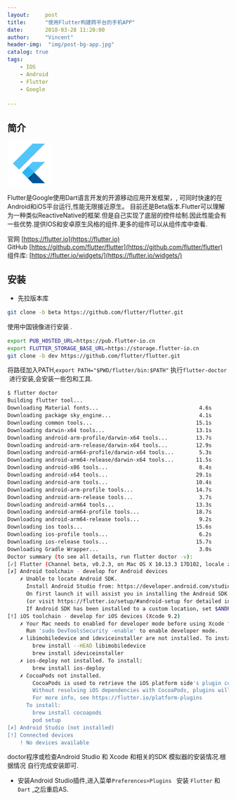 ```yaml
---
layout:     post
title:      "使用Flutter构建跨平台的手机APP"
date:       2018-03-28 11:20:00
author:     "Vincent"
header-img:  "img/post-bg-app.jpg"
catalog: true
tags:
    - IOS
    - Android
    - Flutter
    - Google
    
---
```


## 简介

![Flutter](/img/in-post/flutter.png)

Flutter是Google使用Dart语言开发的开源移动应用开发框架，, 可同时快速的在Android和iOS平台运行,性能无限接近原生。 目前还是Beta版本.Flutter可以理解为一种类似ReactiveNative的框架.但是自己实现了底层的控件绘制.因此性能会有一些优势.提供IOS和安卓原生风格的组件.更多的组件可以从组件库中查看.

官网 [https://flutter.io](https://flutter.io)   
GitHub [https://github.com/flutter/flutter](https://github.com/flutter/flutter)    
组件库: [https://flutter.io/widgets/](https://flutter.io/widgets/)

## 安装

- 先拉版本库

```sh
git clone -b beta https://github.com/flutter/flutter.git
```

使用中国镜像进行安装 .

```sh
export PUB_HOSTED_URL=https://pub.flutter-io.cn
export FLUTTER_STORAGE_BASE_URL=https://storage.flutter-io.cn
git clone -b dev https://github.com/flutter/flutter.git
```
将路径加入PATH,```export PATH="$PWD/flutter/bin:$PATH"```
执行```flutter-doctor```  进行安装,会安装一些包和工具.

```sh
$ flutter doctor
Building flutter tool...
Downloading Material fonts...                                4.6s
Downloading package sky_engine...                            4.1s
Downloading common tools...                                 15.1s
Downloading darwin-x64 tools...                             13.1s
Downloading android-arm-profile/darwin-x64 tools...         13.7s
Downloading android-arm-release/darwin-x64 tools...         12.9s
Downloading android-arm64-profile/darwin-x64 tools...        5.3s
Downloading android-arm64-release/darwin-x64 tools...       11.5s
Downloading android-x86 tools...                             8.4s
Downloading android-x64 tools...                            29.1s
Downloading android-arm tools...                            10.4s
Downloading android-arm-profile tools...                    14.7s
Downloading android-arm-release tools...                     3.7s
Downloading android-arm64 tools...                          13.3s
Downloading android-arm64-profile tools...                  18.7s
Downloading android-arm64-release tools...                   9.2s
Downloading ios tools...                                    15.6s
Downloading ios-profile tools...                             6.2s
Downloading ios-release tools...                            15.7s
Downloading Gradle Wrapper...                                3.0s
Doctor summary (to see all details, run flutter doctor -v):
[✓] Flutter (Channel beta, v0.2.3, on Mac OS X 10.13.3 17D102, locale zh-Hans-CN)
[✗] Android toolchain - develop for Android devices
    ✗ Unable to locate Android SDK.
      Install Android Studio from: https://developer.android.com/studio/index.html
      On first launch it will assist you in installing the Android SDK components.
      (or visit https://flutter.io/setup/#android-setup for detailed instructions).
      If Android SDK has been installed to a custom location, set $ANDROID_HOME to that location.
[!] iOS toolchain - develop for iOS devices (Xcode 9.2)
    ✗ Your Mac needs to enabled for developer mode before using Xcode for the first time.
      Run 'sudo DevToolsSecurity -enable' to enable developer mode.
    ✗ libimobiledevice and ideviceinstaller are not installed. To install, run:
        brew install --HEAD libimobiledevice
        brew install ideviceinstaller
    ✗ ios-deploy not installed. To install:
        brew install ios-deploy
    ✗ CocoaPods not installed.
        CocoaPods is used to retrieve the iOS platform side's plugin code that responds to your plugin usage on the Dart side.
        Without resolving iOS dependencies with CocoaPods, plugins will not work on iOS.
        For more info, see https://flutter.io/platform-plugins
      To install:
        brew install cocoapods
        pod setup
[✗] Android Studio (not installed)
[!] Connected devices
    ! No devices available
```

doctor程序或检查Android Studio 和 Xcode 和相关的SDK 模拟器的安装情况.根据情况 自行完成安装即可.

- 安装Android Studio插件,进入菜单```Preferences>Plugins ```
安装 ```Flutter``` 和 ```Dart``` ,之后重启AS.









